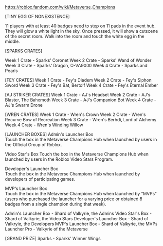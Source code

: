 https://roblox.fandom.com/wiki/Metaverse_Champions

[TINY EGG OF NONEXISTENCE]

11 players with at least 40 badges need to step on 11 pads in the event hub. They will glow a white light in the sky. Once pressed, it will show a cutscene of the secret room. Walk into the room and touch the white egg in the middle. 

[SPARKS CRATES]

Week 1 Crate - Sparks' Coronet
Week 2 Crate - Sparks' Wand of Wonder
Week 3 Crate - Sparks' Dragon, O-VA9000
Week 4 Crate - Sparks and Pearls

[FEY CRATES]
Week 1 Crate - Fey's Diadem
Week 2 Crate - Fey's Siphon Sword
Week 3 Crate - Fey's Bat, Bertolf
Week 4 Crate - Fey's Eternal Ember

[AJ STRIKER CRATES]
Week 1 Crate - AJ's Headset
Week 2 Crate - AJ's Blaster, The Bahemoth
Week 3 Crate - AJ's Companion Bot
Week 4 Crate - AJ's Swarm Drone

[WREN CRATES]
Week 1 Crate - Wren's Crown
Week 2 Crate - Wren's Recurve Bow of Recreation
Week 3 Crate - Wren's Berhdi, Lord of Alchemy
Week 4 Crate - Wren's Winding Willow

[LAUNCHER BOXES]
Admin's Launcher Box	
Touch the box in the Metaverse Champions Hub when launched by users in the Official Group of Roblox.

Video Star's Box
Touch the box in the Metaverse Champions Hub when launched by users in the Roblox Video Stars Program.

Developer's Launcher Box	
Touch the box in the Metaverse Champions Hub when launched by developers of participating games.

MVP's Launcher Box	
Touch the box in the Metaverse Champions Hub when launched by "MVPs" (users who purchased the launcher for a varying price or obtained 8 badges from a single champion during that week).

Admin's Launcher Box - Shard of Valkyrie, the Admins
Video Star's Box - Shard of Valkyrie, the Video Stars
Developer's Launcher Box - Shard of Valkryie, the Developers
MVP's Launcher Box - Shard of Valkyrie, the MVPs
Launcher Pro - Valkyrie of the Metaverse

[GRAND PRIZE]
Sparks - Sparks' Winner Wings

